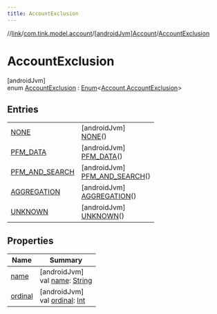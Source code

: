 ```yaml
---
title: AccountExclusion
---
```

//[link](../../../../index.html)/[com.tink.model.account](../../index.html)/[[androidJvm]Account](../index.html)/[AccountExclusion](index.html)



# AccountExclusion



[androidJvm]\
enum [AccountExclusion](index.html) : [Enum](https://kotlinlang.org/api/latest/jvm/stdlib/kotlin/-enum/index.html)&lt;[Account.AccountExclusion](index.html)&gt;



## Entries


| | |
|---|---|
| [NONE](-n-o-n-e/index.html) | [androidJvm]<br>[NONE](-n-o-n-e/index.html)() |
| [PFM_DATA](-p-f-m_-d-a-t-a/index.html) | [androidJvm]<br>[PFM_DATA](-p-f-m_-d-a-t-a/index.html)() |
| [PFM_AND_SEARCH](-p-f-m_-a-n-d_-s-e-a-r-c-h/index.html) | [androidJvm]<br>[PFM_AND_SEARCH](-p-f-m_-a-n-d_-s-e-a-r-c-h/index.html)() |
| [AGGREGATION](-a-g-g-r-e-g-a-t-i-o-n/index.html) | [androidJvm]<br>[AGGREGATION](-a-g-g-r-e-g-a-t-i-o-n/index.html)() |
| [UNKNOWN](-u-n-k-n-o-w-n/index.html) | [androidJvm]<br>[UNKNOWN](-u-n-k-n-o-w-n/index.html)() |


## Properties


| Name | Summary |
|---|---|
| [name](../../../com.tink.service.network/[android-jvm]-sdk-client/-t-i-n-k_-l-i-n-k/index.html#-372974862%2FProperties%2F-812656150) | [androidJvm]<br>val [name](../../../com.tink.service.network/[android-jvm]-sdk-client/-t-i-n-k_-l-i-n-k/index.html#-372974862%2FProperties%2F-812656150): [String](https://kotlinlang.org/api/latest/jvm/stdlib/kotlin/-string/index.html) |
| [ordinal](../../../com.tink.service.network/[android-jvm]-sdk-client/-t-i-n-k_-l-i-n-k/index.html#-739389684%2FProperties%2F-812656150) | [androidJvm]<br>val [ordinal](../../../com.tink.service.network/[android-jvm]-sdk-client/-t-i-n-k_-l-i-n-k/index.html#-739389684%2FProperties%2F-812656150): [Int](https://kotlinlang.org/api/latest/jvm/stdlib/kotlin/-int/index.html) |

